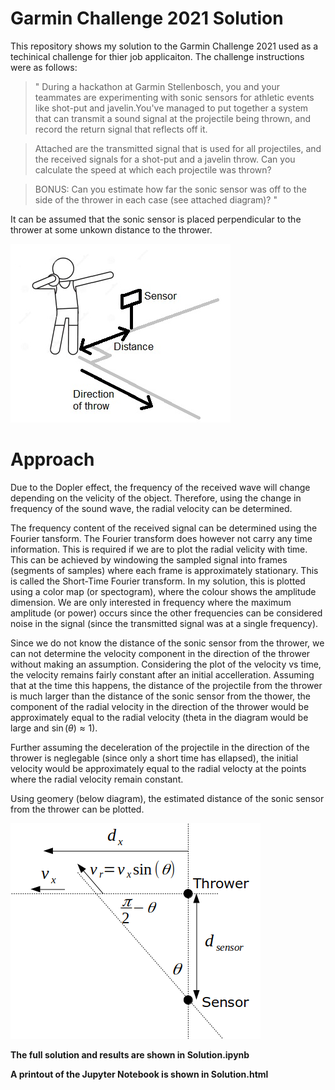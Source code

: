 
# Garmin Challenge 2021 Solution

This repository shows my solution to the Garmin Challenge 2021 used as a techinical challenge for thier job applicaiton. The challenge instructions were as follows:

> "
> During a hackathon at Garmin Stellenbosch, you and your teammates are experimenting with sonic sensors for
> athletic events like shot-put and javelin.You've managed to put together a system that can transmit a
> sound signal at the projectile being thrown, and record the return signal that reflects off it.

> Attached are the transmitted signal that is used for all projectiles, and the received signals for a shot-put
> and a javelin throw. Can you calculate the speed at which each projectile was thrown?

> BONUS: Can you estimate how far the sonic sensor was off to the side of the thrower in each case (see
> attached diagram)?
> "

It can be assumed that the sonic sensor is placed perpendicular to the thrower at some unkown distance to the thrower.

![](ImageOfSetup.png)

# Approach
Due to the Dopler effect, the frequency of the received wave will change depending on the velicity of the object. Therefore, using the change in frequency of the sound wave, the radial velocity can be determined. 

The frequency content of the received signal can be determined using the Fourier tansform. The Fourier transform does however not carry any time information. This is required if we are to plot the radial velicity with time. This can be achieved by windowing the sampled signal into frames (segments of samples) where each frame is approximately stationary. This is called the Short-Time Fourier transform. In my solution, this is plotted using a color map (or spectogram), where the colour shows the amplitude dimension. We are only interested in frequency where the maximum amplitude (or power) occurs since the other frequencies can be considered noise in the signal (since the transmitted signal was at a single frequency).

Since we do not know the distance of the sonic sensor from the thrower, we can not determine the velocity component in the direction of the thrower without making an assumption. Considering the plot of the velocity vs time, the velocity remains fairly constant after an initial accelleration. Assuming that at the time this happens, the distance of the projectile from the thrower is much larger than the distance of the sonic sensor from the thower, the component of the radial velocity in the direction of the thrower would be approximately equal to the radial velocity (theta in the diagram would be large and $\sin(\theta) \approx 1$).

Further assuming the deceleration of the projectile in the direction of the thrower is neglegable (since only a short time has ellapsed), the initial velocity would be approximately equal to the radial velocty at the points where the radial velocity remain constant. 

Using geomery (below diagram), the estimated distance of the sonic sensor from the thrower can be plotted.

![](problemAnnotation.png)


**The full solution and results are shown in Solution.ipynb**

**A printout of the Jupyter Notebook is shown in Solution.html**


